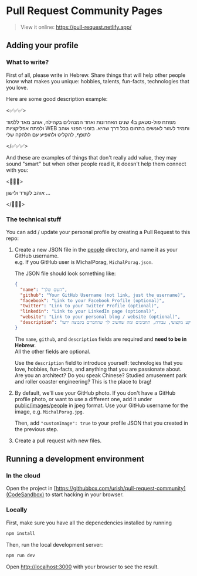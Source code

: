 # Pull Request Community Pages

> View it online: https://pull-request.netlify.app/

## Adding your profile

### What to write?

First of all, please write in Hebrew. Share things that will help other people know what makes
you unique: hobbies, talents, fun-facts, technologies that you love.

Here are some good description example:

<✅✅✅>

מפתח פול-סטאק ב4 שנים האחרונות ואחד המנהלים בקהילה,
אוהב מאד ללמוד ולפתח אפליקציות WEB ותמיד לעזור לאנשים בתחום בכל דרך שהיא.
בזמני הפנוי אוהב לתופף, להקליט ולהופיע עם הלהקה שלי

</✅✅✅>

And these are examples of things that don't really add value, they may sound "smart" but when
other people read it, it doesn't help them connect with you:

<🚫🚫🚫>

אוהב לקודד ולישון ...

</🚫🚫🚫>

### The technical stuff

You can add / update your personal profile by creating a Pull Request to this repo:

1. Create a new JSON file in the [people](people/) directory, and name it as your GitHub username.  
   e.g. If you GitHub user is MichalPorag, `MichalPorag.json`.

   The JSON file should look something like:

   ```json
   {
     "name": "השם שלך",
     "github": "Your GitHub Username (not link, just the username)",
     "facebook": "Link to your Facebook Profile (optional)",
     "twitter": "Link to your Twitter Profile (optional)",
     "linkedin": "Link to your LinkedIn page (optional)",
     "website": "Link to your personal blog / website (optional)",
     "description": "פסקה או שתיים על עצמך: רקע מקצועי, עבודה, תחביבים ומה שחשוב לך שהחברים בקבוצה ידעו"
   }
   ```

   The `name`, `github`, and `description` fields are required and **need to be in Hebrew**.  
   All the other fields are optional.

   Use the `description` field to introduce yourself: technologies that you love, hobbies, fun-facts,
   and anything that you are passionate about. Are you an architect? Do you speak Chinese? Studied amusement park
   and roller coaster engineering? This is the place to brag!

2. By default, we'll use your GitHub photo. If you don't have a GitHub profile photo,
   or want to use a different one, add it under [public/images/people](public/images/people) in jpeg format.
   Use your GitHub username for the image, e.g. `MichalPorag.jpg`.

   Then, add `"customImage": true` to your profile JSON that you created in the previous step.

3. Create a pull request with new files.

## Running a development environment

### In the cloud

Open the project in [https://githubbox.com/urish/pull-request-community](CodeSandbox) to start hacking in your browser.

### Locally

First, make sure you have all the depenedencies installed by running

```bash
npm install
```

Then, run the local development server:

```bash
npm run dev
```

Open [http://localhost:3000](http://localhost:3000) with your browser to see the result.
